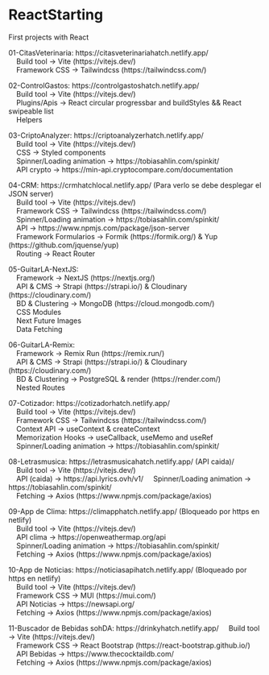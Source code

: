 # ReactStarting
First projects with React <br>
<p>
01-CitasVeterinaria:  https://citasveterinariahatch.netlify.app/ <br>
‎ ‎ ‎ ‎ Build tool -> Vite (https://vitejs.dev/) <br>
‎ ‎ ‎ ‎ Framework CSS -> Tailwindcss (https://tailwindcss.com/) <br>
</p>
<p>
02-ControlGastos: https://controlgastoshatch.netlify.app/ <br>
‎ ‎ ‎ ‎ Build tool -> Vite (https://vitejs.dev/) <br>
‎ ‎ ‎ ‎ Plugins/Apis -> React circular progressbar and buildStyles && React swipeable list <br>
‎ ‎ ‎ ‎ Helpers <br>
</p>
<p>
03-CriptoAnalyzer: https://criptoanalyzerhatch.netlify.app/ <br>
‎ ‎ ‎ ‎ Build tool -> Vite (https://vitejs.dev/) <br>
‎ ‎ ‎ ‎ CSS -> Styled components <br>
‎ ‎ ‎ ‎ Spinner/Loading animation -> https://tobiasahlin.com/spinkit/ <br>
‎ ‎ ‎ ‎ API crypto -> https://min-api.cryptocompare.com/documentation <br>
</p>
<p>
04-CRM: https://crmhatchlocal.netlify.app/ (Para verlo se debe desplegar el JSON server)<br>
‎ ‎ ‎ ‎ Build tool -> Vite (https://vitejs.dev/) <br>
‎ ‎ ‎ ‎ Framework CSS -> Tailwindcss (https://tailwindcss.com/) <br>
‎ ‎ ‎ ‎ Spinner/Loading animation -> https://tobiasahlin.com/spinkit/ <br>
‎ ‎ ‎ ‎ API -> https://www.npmjs.com/package/json-server <br>
‎ ‎ ‎ ‎ Framework Formularios -> Formik (https://formik.org/) & Yup (https://github.com/jquense/yup) <br>
‎ ‎ ‎ ‎ Routing -> React Router <br>
</p>
<p>
05-GuitarLA-NextJS: <br>
‎ ‎ ‎ ‎ Framework -> NextJS (https://nextjs.org/) <br>
‎ ‎ ‎ ‎ API & CMS -> Strapi (https://strapi.io/) & Cloudinary (https://cloudinary.com/) <br>
‎ ‎ ‎ ‎ BD & Clustering -> MongoDB (https://cloud.mongodb.com/) <br>
‎ ‎ ‎ ‎ CSS Modules <br>
‎ ‎ ‎ ‎ Next Future Images <br>
‎ ‎ ‎ ‎ Data Fetching <br>
</p>
<p>
06-GuitarLA-Remix: <br>
‎ ‎ ‎ ‎ Framework -> Remix Run (https://remix.run/) <br>
‎ ‎ ‎ ‎ API & CMS -> Strapi (https://strapi.io/) & Cloudinary (https://cloudinary.com/) <br>
‎ ‎ ‎ ‎ BD & Clustering -> PostgreSQL & render (https://render.com/) <br>
‎ ‎ ‎ ‎ Nested Routes <br>
</p>
<p>
07-Cotizador: https://cotizadorhatch.netlify.app/<br>
‎ ‎ ‎ ‎ Build tool -> Vite (https://vitejs.dev/) <br>
‎ ‎ ‎ ‎ Framework CSS -> Tailwindcss (https://tailwindcss.com/) <br>
‎ ‎ ‎ ‎ Context API -> useContext & createContext <br>
‎ ‎ ‎ ‎ Memorization Hooks -> useCallback, useMemo and useRef  <br>
‎ ‎ ‎ ‎ Spinner/Loading animation -> https://tobiasahlin.com/spinkit/ <br>
</p>
<p>
08-Letrasmusica: https://letrasmusicahatch.netlify.app/ (API caida)/<br>
‎ ‎ ‎ ‎ Build tool -> Vite (https://vitejs.dev/) <br>
‎ ‎ ‎ ‎ API (caida) -> https://api.lyrics.ovh/v1/
‎ ‎ ‎ ‎ Spinner/Loading animation -> https://tobiasahlin.com/spinkit/ <br>
‎ ‎ ‎ ‎ Fetching -> Axios (https://www.npmjs.com/package/axios) <br>
</p>
<p>
09-App de Clima: https://climapphatch.netlify.app/ (Bloqueado por https en netlify)<br>
‎ ‎ ‎ ‎ Build tool -> Vite (https://vitejs.dev/) <br>
‎ ‎ ‎ ‎ API clima -> https://openweathermap.org/api <br>
‎ ‎ ‎ ‎ Spinner/Loading animation -> https://tobiasahlin.com/spinkit/ <br>
‎ ‎ ‎ ‎ Fetching -> Axios (https://www.npmjs.com/package/axios) <br>
</p>
<p>
10-App de Noticias: https://noticiasapihatch.netlify.app/ (Bloqueado por https en netlify)<br>
‎ ‎ ‎ ‎ Build tool -> Vite (https://vitejs.dev/) <br>
‎ ‎ ‎ ‎ Framework CSS -> MUI (https://mui.com/) <br>
‎ ‎ ‎ ‎ API Noticias -> https://newsapi.org/ <br>
‎ ‎ ‎ ‎ Fetching -> Axios (https://www.npmjs.com/package/axios) <br>
</p>
11-Buscador de Bebidas sohDA: https://drinkyhatch.netlify.app/
‎ ‎ ‎ ‎ Build tool -> Vite (https://vitejs.dev/) <br>
‎ ‎ ‎ ‎ Framework CSS -> React Bootstrap (https://react-bootstrap.github.io/) <br>
‎ ‎ ‎ ‎ API Bebidas -> https://www.thecocktaildb.com/ <br>
‎ ‎ ‎ ‎ Fetching -> Axios (https://www.npmjs.com/package/axios) <br>
</p>
